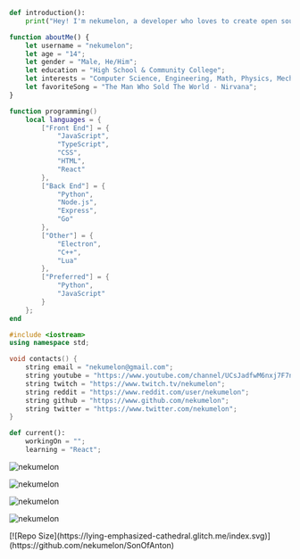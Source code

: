 ```python
def introduction():
    print("Hey! I'm nekumelon, a developer who loves to create open source projects for people to use on the go.");
```
```javascript
function aboutMe() {
    let username = "nekumelon";
    let age = "14";
    let gender = "Male, He/Him";
    let education = "High School & Community College";
    let interests = "Computer Science, Engineering, Math, Physics, Mechanical Keyboards, Japanese";
    let favoriteSong = "The Man Who Sold The World - Nirvana";
}
```
```lua
function programming()
    local languages = {
        ["Front End"] = {
            "JavaScript",
            "TypeScript",
            "CSS",
            "HTML",
            "React"
        },
        ["Back End"] = {
            "Python",
            "Node.js",
            "Express",
            "Go"
        },
        ["Other"] = {
            "Electron",
            "C++",
            "Lua"
        },
        ["Preferred"] = {
            "Python",
            "JavaScript"
        }
    };
end
```
```cpp
#include <iostream>
using namespace std;

void contacts() {
    string email = "nekumelon@gmail.com";
    string youtube = "https://www.youtube.com/channel/UCsJadfwM6nxj7F7ni4zht_g";
    string twitch = "https://www.twitch.tv/nekumelon";
    string reddit = "https://www.reddit.com/user/nekumelon";
    string github = "https://www.github.com/nekumelon";
    string twitter = "https://www.twitter.com/nekumelon";
}
```
```python
def current():
    workingOn = "";
    learning = "React";
```

<p align="left"><img src="https://komarev.com/ghpvc/?username=nekuemlon&label=Profile%20views&color=0e75b6&style=flat" alt="nekumelon" /></p>
<p align="left"><img src="https://github-readme-stats.vercel.app/api/top-langs/?username=nekumelon&amp;langs_count=5&amp;theme=light" alt="nekumelon" /></p>
<p align="left"><img src="https://github-readme-stats.vercel.app/api?username=nekumelon&show_icons=true&locale=en" alt="nekumelon" /></p>
<p align="left"><img src="https://github-readme-streak-stats.herokuapp.com/?user=nekumelon&" alt="nekumelon" /></p>
[![Repo Size](https://lying-emphasized-cathedral.glitch.me/index.svg)](https://github.com/nekumelon/SonOfAnton)
